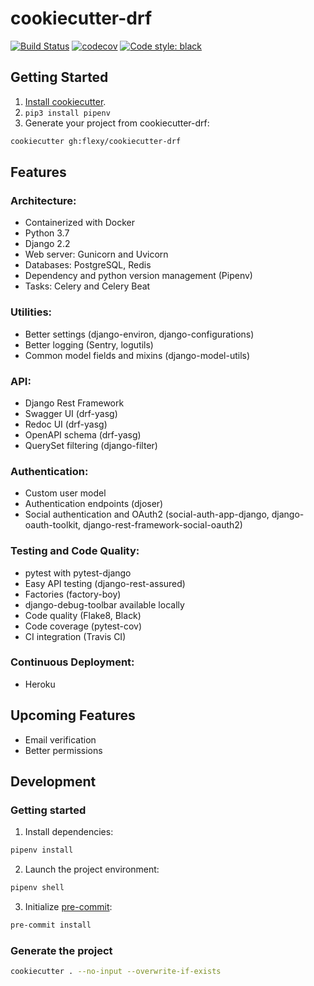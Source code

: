 # cookiecutter-drf
[![Build Status](https://travis-ci.org/flexy/cookiecutter-drf.svg?branch=develop)](https://travis-ci.org/flexy/cookiecutter-drf)
[![codecov](https://codecov.io/gh/flexy/cookiecutter-drf/branch/master/graph/badge.svg)](https://codecov.io/gh/flexy/cookiecutter-drf)
[![Code style: black](https://img.shields.io/badge/code%20style-black-000000.svg)](https://github.com/python/black)


## Getting Started
1. [Install cookiecutter](https://cookiecutter.readthedocs.io/en/latest/installation.html).
2. `pip3 install pipenv`
2. Generate your project from cookiecutter-drf:
```bash
cookiecutter gh:flexy/cookiecutter-drf
```


## Features
### Architecture:
* Containerized with Docker
* Python 3.7
* Django 2.2
* Web server: Gunicorn and Uvicorn
* Databases: PostgreSQL, Redis
* Dependency and python version management (Pipenv)
* Tasks: Celery and Celery Beat

### Utilities:
* Better settings (django-environ, django-configurations)
* Better logging (Sentry, logutils)
* Common model fields and mixins (django-model-utils)

### API:
* Django Rest Framework
* Swagger UI (drf-yasg)
* Redoc UI (drf-yasg)
* OpenAPI schema (drf-yasg)
* QuerySet filtering (django-filter)

### Authentication:
* Custom user model
* Authentication endpoints (djoser)
* Social authentication and OAuth2 (social-auth-app-django, django-oauth-toolkit, django-rest-framework-social-oauth2)

### Testing and Code Quality:
* pytest with pytest-django
* Easy API testing (django-rest-assured)
* Factories (factory-boy)
* django-debug-toolbar available locally
* Code quality (Flake8, Black)
* Code coverage (pytest-cov)
* CI integration (Travis CI)

### Continuous Deployment:
* Heroku


## Upcoming Features
* Email verification
* Better permissions


## Development
### Getting started
1. Install dependencies:
```bash
pipenv install
```

2. Launch the project environment:
```bash
pipenv shell
```

3. Initialize [pre-commit](https://pre-commit.com/):
```bash
pre-commit install
```

### Generate the project
```bash
cookiecutter . --no-input --overwrite-if-exists
```
